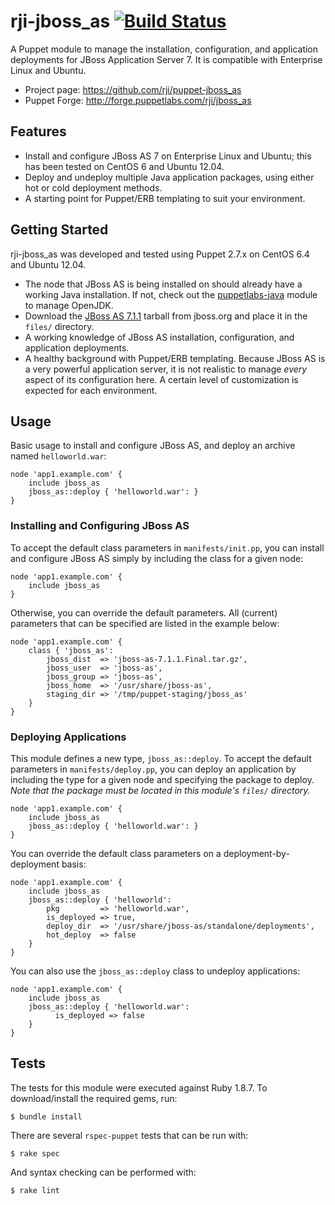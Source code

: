 # rji-jboss\_as [![Build Status](https://travis-ci.org/rji/puppet-jboss_as.png?branch=master)](https://travis-ci.org/rji/puppet-jboss_as)
A Puppet module to manage the installation, configuration, and application deployments for JBoss Application Server 7. It is compatible with Enterprise Linux and Ubuntu.

  * Project page: <https://github.com/rji/puppet-jboss_as>
  * Puppet Forge: <http://forge.puppetlabs.com/rji/jboss_as>

## Features

  * Install and configure JBoss AS 7 on Enterprise Linux and Ubuntu; this has been tested on CentOS 6 and Ubuntu 12.04.
  * Deploy and undeploy multiple Java application packages, using either hot or cold deployment methods.
  * A starting point for Puppet/ERB templating to suit your environment.

## Getting Started
rji-jboss\_as was developed and tested using Puppet 2.7.x on CentOS 6.4 and Ubuntu 12.04.

  * The node that JBoss AS is being installed on should already have a working Java installation. If not, check out the [puppetlabs-java](https://github.com/puppetlabs/puppetlabs-java) module to manage OpenJDK.
  * Download the [JBoss AS 7.1.1](http://download.jboss.org/jbossas/7.1/jboss-as-7.1.1.Final/jboss-as-7.1.1.Final.tar.gz) tarball from jboss.org and place it in the `files/` directory.
  * A working knowledge of JBoss AS installation, configuration, and application deployments.
  * A healthy background with Puppet/ERB templating. Because JBoss AS is a very powerful application server, it is not realistic to manage _every_ aspect of its configuration here. A certain level of customization is expected for each environment.

## Usage
Basic usage to install and configure JBoss AS, and deploy an archive named `helloworld.war`:

    node 'app1.example.com' {
        include jboss_as
        jboss_as::deploy { 'helloworld.war': }
    }

### Installing and Configuring JBoss AS
To accept the default class parameters in `manifests/init.pp`, you can install and configure JBoss AS simply by including the class for a given node:

    node 'app1.example.com' {
        include jboss_as
    }

Otherwise, you can override the default parameters. All (current) parameters that can be specified are listed in the example below:

    node 'app1.example.com' {
        class { 'jboss_as':
            jboss_dist  => 'jboss-as-7.1.1.Final.tar.gz',
            jboss_user  => 'jboss-as',
            jboss_group => 'jboss-as',
            jboss_home  => '/usr/share/jboss-as',
            staging_dir => '/tmp/puppet-staging/jboss_as'
        }
    }

### Deploying Applications
This module defines a new type, `jboss_as::deploy`. To accept the default parameters in `manifests/deploy.pp`, you can deploy an application by including the type for a given node and specifying the package to deploy. *Note that the package must be located in this module's `files/` directory.*

    node 'app1.example.com' {
        include jboss_as
        jboss_as::deploy { 'helloworld.war': }
    }

You can override the default class parameters on a deployment-by-deployment basis:

    node 'app1.example.com' {
        include jboss_as
        jboss_as::deploy { 'helloworld':
            pkg         => 'helloworld.war',
            is_deployed => true,
            deploy_dir  => '/usr/share/jboss-as/standalone/deployments',
            hot_deploy  => false
        }
    }

You can also use the `jboss_as::deploy` class to undeploy applications:

    node 'app1.example.com' {
        include jboss_as
        jboss_as::deploy { 'helloworld.war':
              is_deployed => false
        }
    }

## Tests
The tests for this module were executed against Ruby 1.8.7. To download/install the required gems, run:

    $ bundle install

There are several `rspec-puppet` tests that can be run with:

    $ rake spec

And syntax checking can be performed with:

    $ rake lint

